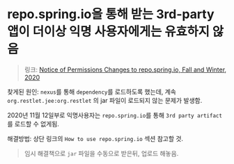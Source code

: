  # repo.spring.io을 통해 받는 3rd-party 앱이 더이상 익명 사용자에게는 유효하지 않음

> 링크: [Notice of Permissions Changes to repo.spring.io, Fall and Winter, 2020](https://spring.io/blog/2020/10/29/notice-of-permissions-changes-to-repo-spring-io-fall-and-winter-2020)

찾게된 원인: `nexus`를 통해 `dependency`를 로드하도록 했는데, 계속 `org.restlet.jee:org.restlet` 의 jar 파일이 로드되지 않는 문제가 발생함.

2020년 11월 12일부로 익명사용자는 `repo.spring.io`를 통해 `3rd party artifact`를 로드할 수 없게됨.

해결방법: 상단 링크의 `How to use repo.spring.io` 섹션 참고할 것.
> 임시 해결책으로 `jar` 파일을 수동으로 받은뒤, 업로드 해놓음.